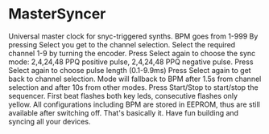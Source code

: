 # MasterSyncer
Universal master clock for snyc-triggered synths.
BPM goes from 1-999
By pressing Select you get to the channel selection. Select the required channel 1-9 by turning the encoder.
Press Select again to choose the sync mode: 2,4,24,48 PPQ positive pulse, 2,4,24,48 PPQ negative pulse.
Press Select again to choose pulse length (0.1-9.9ms)
Press Select again to get back to channel selection.
Mode will fallback to BPM after 1.5s from channel selection and after 10s from other modes.
Press Start/Stop to start/stop the sequencer.
First beat flashes both key leds, consecutive flashes only yellow.
All configurations including BPM are stored in EEPROM, thus are still available after switching off.
That's basically it.
Have fun building and syncing all your devices.

